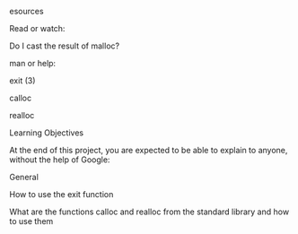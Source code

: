 esources

Read or watch:



Do I cast the result of malloc?

man or help:



exit (3)

calloc

realloc

Learning Objectives

At the end of this project, you are expected to be able to explain to anyone, without the help of Google:



General

How to use the exit function

What are the functions calloc and realloc from the standard library and how to use them
